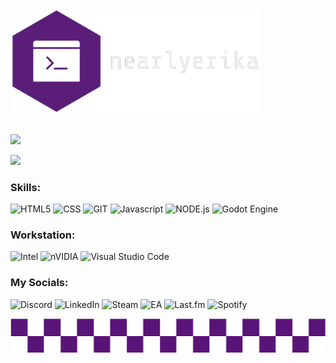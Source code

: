 <img src="nearly_logo.png" alt=my_logo width=400>
<br>
<br>

![](https://pride-badges.pony.workers.dev/static/v1?label=&stripeWidth=100&stripeColors=5BCEFA,F5A9B8,FFFFFF,F5A9B8,5BCEFA)


![](https://github-readme-stats.vercel.app/api?username=nearlyerika&theme=dark)
### Skills:
![HTML5](https://img.shields.io/badge/HTML5-E34F26?style=for-the-badge&logo=html5&logoColor=white)
![CSS](https://img.shields.io/badge/CSS-239120?&style=for-the-badge&logo=css3&logoColor=white)
![GIT](https://img.shields.io/badge/GIT-E44C30?style=for-the-badge&logo=git&logoColor=white)
![Javascript](https://img.shields.io/badge/JavaScript-F7DF1E?style=for-the-badge&logo=javascript&logoColor=black)
![NODE.js](https://img.shields.io/badge/Node.js-43853D?style=for-the-badge&logo=node.js&logoColor=white)
![Godot Engine](https://img.shields.io/badge/GODOT-%23FFFFFF.svg?style=for-the-badge&logo=godot-engine)


### Workstation:
![Intel](https://img.shields.io/badge/Intel-Core_i7_11th-0071C5?style=for-the-badge&logo=intel&logoColor=white)
![nVIDIA](https://img.shields.io/badge/NVIDIA-RTX_3050-76B900?style=for-the-badge&logo=nvidia&logoColor=white)
![Visual Studio Code](https://img.shields.io/badge/Visual%20Studio%20Code-0078d7.svg?style=for-the-badge&logo=visual-studio-code&logoColor=white)

### My Socials:
![Discord](https://img.shields.io/badge/Discord-%235865F2.svg?style=for-the-badge&logo=discord&logoColor=white)
![LinkedIn](https://img.shields.io/badge/linkedin-%230077B5.svg?style=for-the-badge&logo=linkedin&logoColor=white)
![Steam](https://img.shields.io/badge/NEARLYERIKA-202020?style=for-the-badge&logo=steam&logoColor=white)
![EA](https://img.shields.io/badge/ea-%23000000.svg?style=for-the-badge&logo=ea&logoColor=white)
![Last.fm](https://img.shields.io/badge/last.fm-D51007?style=for-the-badge&logo=last.fm&logoColor=white)
![Spotify](https://img.shields.io/badge/Spotify-1ED760?style=for-the-badge&logo=spotify&logoColor=white)

<img src="cool_bar.png">